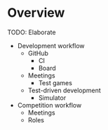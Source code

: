 # Overview

TODO: Elaborate

- Development workflow
    - GitHub
        - CI
        - Board
    - Meetings
        - Test games
    - Test-driven development
        - Simulator
- Competition workflow
    - Meetings
    - Roles
